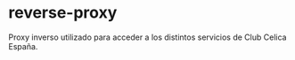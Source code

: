 # reverse-proxy
 Proxy inverso utilizado para acceder a los distintos servicios de Club Celica España.
